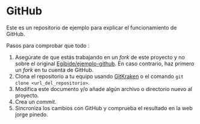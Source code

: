 # GitHub

Este es un repositorio de ejemplo para explicar el funcionamiento de GitHub.

Pasos para comprobar que todo :

1. Asegúrate de que estás trabajando en un *fork* de este proyecto y no sobre el original [Egibide/ejemplo-github](https://github.com/Egibide/ejemplo-github). En caso contrario, haz primero un *fork* en tu cuenta de GitHub.
2. Clona el repositorio a tu equipo usando [GitKraken](https://www.gitkraken.com/) o el comando `git clone <url_del_repositorio>`.
3. Modifica este documento y/o añade algún archivo o directorio nuevo al proyecto.
4. Crea un *commit*.
5. Sincroniza los cambios con GitHub y comprueba el resultado en la web jorge pinedo.
